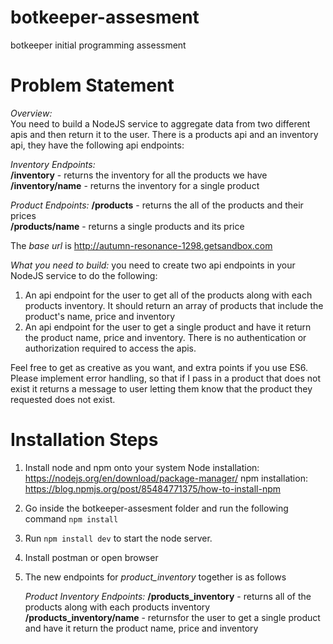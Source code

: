 # botkeeper-assesment
botkeeper initial programming assessment

# Problem Statement

*Overview:* <br/>
You need to build a NodeJS service to aggregate data from two different apis and then return it to the user. There is a products api and an inventory api, they have the following api endpoints:

*Inventory Endpoints:*<br/>
**/inventory** - returns the inventory for all the products we have <br/>
**/inventory/name**  - returns the inventory for a single product <br/>

*Product Endpoints:*
**/products** - returns the all of the products and their prices <br/>
**/products/name** - returns a single products and its price <br/>

The *base url* is http://autumn-resonance-1298.getsandbox.com <br/>

*What you need to build:*
you need to create two api endpoints in your NodeJS service to do the following:
1. An api endpoint for the user to get all of the products along with each products inventory. It should return an array of products that include the product's name, price and inventory
2. An api endpoint for the user to get a single product and have it return the product name, price and inventory.
There is no authentication or authorization required to access the apis.

Feel free to get as creative as you want, and extra points if you use ES6. Please implement error handling, so that if I pass in a product that does not exist it returns a message to user letting them know that the product they requested does not exist.

# Installation Steps

1. Install node and npm onto your system
    Node installation: https://nodejs.org/en/download/package-manager/
    npm installation: https://blog.npmjs.org/post/85484771375/how-to-install-npm

2. Go inside the botkeeper-assesment folder and run the following command
    `npm install`

3. Run `npm install dev` to start the node server.

4. Install postman or open browser

5. The new endpoints for *product_inventory* together is as follows

    *Product Inventory Endpoints:*
    **/products_inventory** - returns all of the products along with each products inventory <br/>
    **/products_inventory/name** - returnsfor the user to get a single product and have it return the product name, price and inventory <br/>
